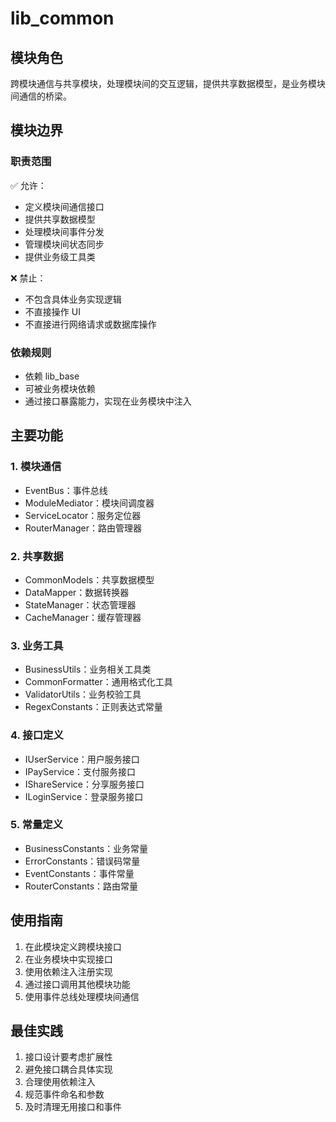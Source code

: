 # lib_common

## 模块角色
跨模块通信与共享模块，处理模块间的交互逻辑，提供共享数据模型，是业务模块间通信的桥梁。

## 模块边界
### 职责范围
✅ 允许：
- 定义模块间通信接口
- 提供共享数据模型
- 处理模块间事件分发
- 管理模块间状态同步
- 提供业务级工具类

❌ 禁止：
- 不包含具体业务实现逻辑
- 不直接操作 UI
- 不直接进行网络请求或数据库操作

### 依赖规则
- 依赖 lib_base
- 可被业务模块依赖
- 通过接口暴露能力，实现在业务模块中注入

## 主要功能

### 1. 模块通信
- EventBus：事件总线
- ModuleMediator：模块间调度器
- ServiceLocator：服务定位器
- RouterManager：路由管理器

### 2. 共享数据
- CommonModels：共享数据模型
- DataMapper：数据转换器
- StateManager：状态管理器
- CacheManager：缓存管理器

### 3. 业务工具
- BusinessUtils：业务相关工具类
- CommonFormatter：通用格式化工具
- ValidatorUtils：业务校验工具
- RegexConstants：正则表达式常量

### 4. 接口定义
- IUserService：用户服务接口
- IPayService：支付服务接口
- IShareService：分享服务接口
- ILoginService：登录服务接口

### 5. 常量定义
- BusinessConstants：业务常量
- ErrorConstants：错误码常量
- EventConstants：事件常量
- RouterConstants：路由常量

## 使用指南
1. 在此模块定义跨模块接口
2. 在业务模块中实现接口
3. 使用依赖注入注册实现
4. 通过接口调用其他模块功能
5. 使用事件总线处理模块间通信

## 最佳实践
1. 接口设计要考虑扩展性
2. 避免接口耦合具体实现
3. 合理使用依赖注入
4. 规范事件命名和参数
5. 及时清理无用接口和事件 